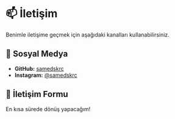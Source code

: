 # 📫 İletişim

Benimle iletişime geçmek için aşağıdaki kanalları kullanabilirsiniz.

## 🔗 Sosyal Medya
- **GitHub:** [samedskrc](https://github.com/samedskrc)
- **Instagram:** [@samedskrc](https://instagram.com/samedskrc)

## 💌 İletişim Formu
En kısa sürede dönüş yapacağım!